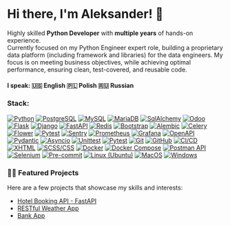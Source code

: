 # Hi there, I'm Aleksander! 👋

Highly skilled **Python Developer** with **multiple years** of hands-on experience.\
Currently focused on my Python Engineer expert role, building a proprietary data platform (including framework and libraries) for the data engineers.
My focus is on meeting business objectives, while achieving optimal performance, ensuring clean, test-covered, and reusable code.
#### I speak: 🇺🇸 English 🇵🇱 Polish 🇷🇺 Russian

### Stack:
[![Python](https://img.shields.io/badge/Python-3776AB?style=flat&logo=python&logoColor=white)](https://www.python.org/)
[![PostgreSQL](https://img.shields.io/badge/PostgreSQL-336791?style=flat&logo=postgresql&logoColor=white)](https://www.postgresql.org/)
[![MySQL](https://img.shields.io/badge/MySQL-4479A1?style=flat&logo=mysql&logoColor=white)](https://www.mysql.com/)
[![MariaDB](https://img.shields.io/badge/MariaDB-003545?style=flat&logo=mariadb&logoColor=white)](https://mariadb.org/)
[![SqlAlchemy](https://img.shields.io/badge/SqlAlchemy-323232?style=flat&logo=sqlalchemy&logoColor=red)](https://www.sqlalchemy.org/)
[![Odoo](https://img.shields.io/badge/Odoo-875A7B?style=flat&logo=odoo&logoColor=white)](https://www.odoo.com/)
[![Flask](https://img.shields.io/badge/Flask-000000?style=flat&logo=flask&logoColor=white)](https://flask.palletsprojects.com/)
[![Django](https://img.shields.io/badge/Django-092E20?style=flat&logo=django&logoColor=white)](https://www.djangoproject.com/)
[![FastAPI](https://img.shields.io/badge/FastAPI-009688?style=flat&logo=fastapi&logoColor=white)](https://fastapi.tiangolo.com/)
[![Redis](https://img.shields.io/badge/Redis-DC382D?style=flat&logo=redis&logoColor=white)](https://redis.io/)
[![Bootstrap](https://img.shields.io/badge/Bootstrap-7952B3?style=flat&logo=bootstrap&logoColor=white)](https://getbootstrap.com/)
[![Alembic](https://img.shields.io/badge/Alembic-3670A0?style=flat&logo=alembic&logoColor=white)](https://alembic.sqlalchemy.org/)
[![Celery](https://img.shields.io/badge/Celery-37814A?style=flat&logo=celery&logoColor=white)](https://docs.celeryproject.org/)
[![Flower](https://img.shields.io/badge/Flower-FFDBA4?style=flat&logo=flower&logoColor=black)](https://flower.readthedocs.io/)
[![Pytest](https://img.shields.io/badge/Pytest-0A9EDC?style=flat&logo=pytest&logoColor=white)](https://docs.pytest.org/)
[![Sentry](https://img.shields.io/badge/Sentry-362D59?style=flat&logo=sentry&logoColor=white)](https://sentry.io/)
[![Prometheus](https://img.shields.io/badge/Prometheus-E6522C?style=flat&logo=prometheus&logoColor=white)](https://prometheus.io/)
[![Grafana](https://img.shields.io/badge/Grafana-F46800?style=flat&logo=grafana&logoColor=white)](https://grafana.com/)
[![OpenAPI](https://img.shields.io/badge/OpenAPI-6BA539?style=flat&logo=openapi-initiative&logoColor=white)](https://www.openapis.org/)
[![Pydantic](https://img.shields.io/badge/Pydantic-1CACEB?style=flat&logo=Python&logoColor=white)](https://pydantic-docs.helpmanual.io/)
[![Asyncio](https://img.shields.io/badge/asyncio-3776AB?style=flat&logo=python&logoColor=white)](https://docs.python.org/3/library/asyncio.html)
[![Unittest](https://img.shields.io/badge/Unittest-FAC863?style=flat&logo=python&logoColor=white)](https://docs.python.org/3/library/unittest.html)
[![Pytest](https://img.shields.io/badge/Pytest-0A9EDC?style=flat&logo=pytest&logoColor=white)](https://docs.pytest.org/)
[![Git](https://img.shields.io/badge/Git-F05032?style=flat&logo=git&logoColor=white)](https://git-scm.com/)
[![GitHub](https://img.shields.io/badge/GitHub-181717?style=flat&logo=github&logoColor=white)](https://github.com/)
[![CI/CD](https://img.shields.io/badge/CI/CD%20-2088FF?style=flat&logo=github-actions&logoColor=white)](https://github.com/features/actions)
[![XHTML](https://img.shields.io/badge/(X)HTML-E34F26?style=flat&logo=html5&logoColor=white)](https://html.spec.whatwg.org/)
[![SCSS/CSS](https://img.shields.io/badge/SCSS/CSS-1572B6?style=flat&logo=css3&logoColor=white)](https://www.w3.org/Style/CSS/)
[![Docker](https://img.shields.io/badge/Docker-2496ED?style=flat&logo=docker&logoColor=white)](https://www.docker.com/)
[![Docker Compose](https://img.shields.io/badge/Docker%20Compose-2496ED?style=flat&logo=docker&logoColor=white)](https://docs.docker.com/compose/)
[![Postman API](https://img.shields.io/badge/Postman%20API-FF6C37?style=flat&logo=postman&logoColor=white)](https://www.postman.com/)
[![Selenium](https://img.shields.io/badge/Selenium-43B02A?style=flat&logo=selenium&logoColor=white)](https://www.selenium.dev/)
[![Pre-commit](https://img.shields.io/badge/Pre--commit-FAB040?style=flat&logo=pre-commit&logoColor=white)](https://pre-commit.com/)
[![Linux (Ubuntu)](https://img.shields.io/badge/Linux%20(Ubuntu)-E95420?style=flat&logo=ubuntu&logoColor=white)](https://ubuntu.com/)
[![MacOS](https://img.shields.io/badge/MacOS-000000?style=flat&logo=apple&logoColor=white)](https://www.apple.com/macos/)
[![Windows](https://img.shields.io/badge/Windows-0078D6?style=flat&logo=windows&logoColor=white)](https://www.microsoft.com/en-us/windows)

 <summary><h3>👨‍💻 Featured Projects</summary>
  Here are a few projects that showcase my skills and interests:
  <ul>
   <li><a href="../../../booking-fastapi">Hotel Booking API - FastAPI</a></li>
   <li><a href="../../../Weather-App">RESTful Weather App</a></li>
   <li><a href="../../../bank_app">Bank App</a></li>
 </ul>


